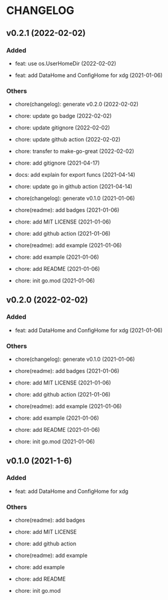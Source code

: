 # CHANGELOG

## v0.2.1 (2022-02-02)

### Added

- feat: use os.UserHomeDir (2022-02-02)

- feat: add DataHome and ConfigHome for xdg (2021-01-06)

### Others

- chore(changelog): generate v0.2.0 (2022-02-02)

- chore: update go badge (2022-02-02)

- chore: update gitignore (2022-02-02)

- chore: update github action (2022-02-02)

- chore: transfer to make-go-great (2022-02-02)

- chore: add gitignore (2021-04-17)

- docs: add explain for export funcs (2021-04-14)

- chore: update go in github action (2021-04-14)

- chore(changelog): generate v0.1.0 (2021-01-06)

- chore(readme): add badges (2021-01-06)

- chore: add MIT LICENSE (2021-01-06)

- chore: add github action (2021-01-06)

- chore(readme): add example (2021-01-06)

- chore: add example (2021-01-06)

- chore: add README (2021-01-06)

- chore: init go.mod (2021-01-06)

## v0.2.0 (2022-02-02)

### Added

- feat: add DataHome and ConfigHome for xdg (2021-01-06)

### Others

- chore(changelog): generate v0.1.0 (2021-01-06)

- chore(readme): add badges (2021-01-06)

- chore: add MIT LICENSE (2021-01-06)

- chore: add github action (2021-01-06)

- chore(readme): add example (2021-01-06)

- chore: add example (2021-01-06)

- chore: add README (2021-01-06)

- chore: init go.mod (2021-01-06)

## v0.1.0 (2021-1-6)

### Added

- feat: add DataHome and ConfigHome for xdg

### Others

- chore(readme): add badges

- chore: add MIT LICENSE

- chore: add github action

- chore(readme): add example

- chore: add example

- chore: add README

- chore: init go.mod
